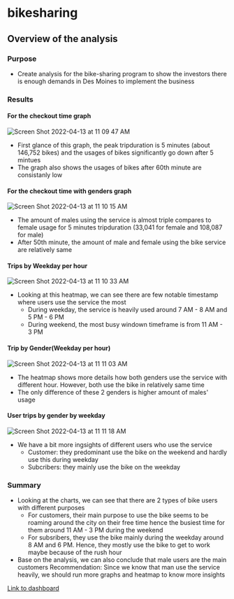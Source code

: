 # bikesharing
## Overview of the analysis
### Purpose
  - Create analysis for the bike-sharing program to show the investors there is enough demands in Des Moines to implement the business
### Results
#### For the checkout time graph
 
  ![Screen Shot 2022-04-13 at 11 09 47 AM](https://user-images.githubusercontent.com/63434761/163244427-778d9c65-7ba7-4ce4-af20-f350cb9517ef.png)
  
  - First glance of this graph, the peak tripduration is 5 minutes (about 146,752 bikes) and the usages of bikes significantly go down after 5 mintues
  - The graph also shows the usages of bikes after 60th minute are consistanly low

#### For the checkout time with genders graph

  ![Screen Shot 2022-04-13 at 11 10 15 AM](https://user-images.githubusercontent.com/63434761/163247268-06ca25e3-24b4-42d1-884d-ec401b5beaa2.png)

  - The amount of males using the service is almost triple compares to female usage for 5 minutes tripduration (33,041 for female and 108,087 for male)
  - After 50th minute, the amount of male and female using the bike service are relatively same

#### Trips by Weekday per hour

  ![Screen Shot 2022-04-13 at 11 10 33 AM](https://user-images.githubusercontent.com/63434761/163248870-ecb1e2d4-79f9-46ee-8c31-e69733aa7270.png)
  
  - Looking at this heatmap, we can see there are few notable timestamp where users use the service the most
    + During weekday, the service is heavily used around 7 AM - 8 AM and 5 PM - 6 PM
    + During weekend, the most busy windown timeframe is from 11 AM - 3 PM

#### Trip by Gender(Weekday per hour) 

  ![Screen Shot 2022-04-13 at 11 11 03 AM](https://user-images.githubusercontent.com/63434761/163249744-bfedaccb-a820-4c70-ba6a-a939a0e2c581.png)
  
  - The heatmap shows more details how both genders use the service with different hour. However, both use the bike in relatively same time
  - The only difference of these 2 genders is higher amount of males' usage

#### User trips by gender by weekday

  ![Screen Shot 2022-04-13 at 11 11 18 AM](https://user-images.githubusercontent.com/63434761/163251961-75faa732-6878-4fea-a8e8-5a7deec898b9.png)
  
  - We have a bit more ingsights of different users who use the service
    + Customer: they predominant use the bike on the weekend and hardly use this during weekday
    + Subcribers: they mainly use the bike on the weekday
 
 ### Summary
  
  - Looking at the charts, we can see that there are 2 types of bike users with different purposes
    + For customers, their main purpose to use the bike seems to be roaming around the city on their free time hence the busiest time for them around 11 AM - 3 PM during the weekend
    + For subsribers, they use the bike mainly during the weekday around 8 AM and 6 PM. Hence, they mostly use the bike to get to work maybe because of the rush hour
  - Base on the analysis, we can also conclude that male users are the main customers
  Recommendation: Since we know that man use the service heavily, we should run more graphs and heatmap to know more insights
  
  [Link to dashboard](https://public.tableau.com/app/profile/khanh.nguyen7504)
